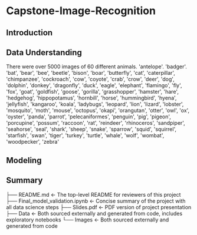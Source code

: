# Capstone-Image-Recognition
## Introduction
## Data Understanding
There were over 5000 images of 60 different animals.
'antelope'.
'badger'. 
'bat', 
'bear',
'bee',
'beetle',
'bison', 
'boar', 
'butterfly', 
'cat', 
'caterpillar', 
'chimpanzee', 
'cockroach', 
'cow', 
'coyote', 
'crab', 
'crow', 
'deer',
'dog', 
'dolphin', 
'donkey',
'dragonfly',
'duck',
'eagle',
'elephant',
'flamingo', 
'fly', 
'fox',
'goat', 
'goldfish',
'goose', 
'gorilla', 
'grasshopper',
'hamster',
'hare', 
'hedgehog', 
'hippopotamus', 
'hornbill', 
'horse',
'hummingbird', 
'hyena', 
'jellyfish', 
'kangaroo', 
'koala', 
'ladybugs', 
'leopard',
'lion', 
'lizard', 
'lobster', 
'mosquito',
'moth', 
'mouse',
'octopus',
'okapi', 
'orangutan',
'otter',
'owl', 
'ox', 
'oyster', 
'panda', 
'parrot', 
'pelecaniformes', 
'penguin',
'pig',
'pigeon', 
'porcupine',
'possum',
'raccoon', 
'rat', 
'reindeer',
'rhinoceros',
'sandpiper', 
'seahorse', 
'seal',
'shark',
'sheep', 
'snake',
'sparrow', 
'squid', 
'squirrel',
'starfish', 
'swan',
'tiger',
'turkey', 
'turtle', 
'whale', 
'wolf',
'wombat',
'woodpecker', 
'zebra'
## Modeling
## Summary
├── README.md                               <- The top-level README for reviewers of this project
├── Final_model_validation.ipynb            <- Concise summary of the project with all data science steps
├── Slides.pdf                              <- PDF version of project presentation
├── Data                                    <- Both sourced externally and generated from code, includes exploratory notebooks
└── Images                                  <- Both sourced externally and generated from code
